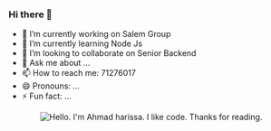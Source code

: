 ### Hi there 👋

- 🔭 I’m currently working on Salem Group
- 🌱 I’m currently learning Node Js
- 👯 I’m looking to collaborate on Senior Backend
- 💬 Ask me about ...
- 📫 How to reach me: 71276017
- 😄 Pronouns: ...
- ⚡ Fun fact: ...

<div align="center">
	<img src="https://assets.entrepreneur.com/content/3x2/2000/1649279368-Ent-2022Python.jpeg" alt="Hello. I'm Ahmad harissa. I like code. Thanks for reading.">
</div>

